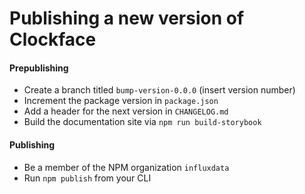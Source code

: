 # Publishing a new version of Clockface

#### Prepublishing

- Create a branch titled `bump-version-0.0.0` (insert version number)
- Increment the package version in `package.json`
- Add a header for the next version in `CHANGELOG.md`
- Build the documentation site via `npm run build-storybook`

#### Publishing
- Be a member of the NPM organization `influxdata`
- Run `npm publish` from your CLI
